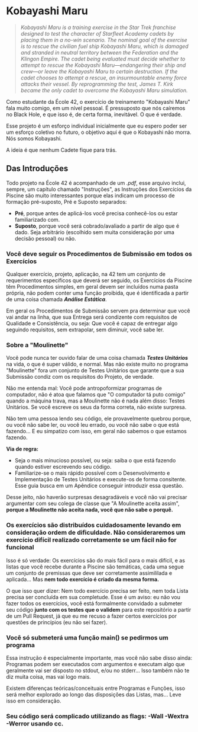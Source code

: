 # Kobayashi Maru
> *Kobayashi Maru is a training exercise in the Star Trek franchise designed to test the character of Starfleet Academy cadets by placing them in a no-win scenario. 
> The nominal goal of the exercise is to rescue the civilian fuel ship Kobayashi Maru, which is damaged and stranded in neutral territory between the Federation and the Klingon Empire. The cadet being evaluated must decide whether to attempt to rescue the Kobayashi Maru—endangering their ship and crew—or leave the Kobayashi Maru to certain destruction.
> If the cadet chooses to attempt a rescue, an insurmountable enemy force attacks their vessel. By reprogramming the test, James T. Kirk became the only cadet to overcome the Kobayashi Maru simulation.*

Como estudante da École 42, o exercício de treinamento "Kobayashi Maru" fala muito comigo, em um nível pessoal. É pressuposto que nós caíremos no Black Hole, e que isso é, de certa forma, inevitável. O que é verdade.

Esse projeto é um esforço individual inicialmente que eu espero poder ser um esforço coletivo no futuro, o objetivo aqui é que o Kobayashi não morra. Nós somos Kobayashi.

A ideia é que nenhum Cadete fique para trás.

## Das Introduções

Todo projeto na École 42 é acompanhado de um *.pdf*, esse arquivo inclui, sempre, um capítulo chamado "Instruções", as Instruções dos Exercícios da Piscine são muito interessantes porque elas indicam um processo de formação pré-suposto, Pré e Suposto separados:

- **Pré**, porque antes de aplicá-los você precisa conhecê-los ou estar familiarizado com.
- **Suposto**, porque você será cobrado/avaliado a partir de algo que é dado. Seja arbitrário (escolhido sem muita consideração por uma decisão pessoal) ou não.

### Você deve seguir os Procedimentos de Submissão em todos os Exercícios

Qualquer exercício, projeto, aplicação, na 42 tem um conjunto de requerimentos específicos que deverá ser seguido, os Exercícios da Piscine têm Procedimentos simples, em geral devem ser incluídos numa pasta própria, não podem conter uma função proibida, que é identificada a partir de uma coisa chamada _**Análise Estática**_.

Em geral os Procedimentos de Submissão servem pra determinar que você vai andar na linha, que sua Entrega será condizente com requisitos de Qualidade e Consistência, ou seja: Que você é capaz de entregar algo seguindo requisitos, sem extrapolar, sem diminuir, você sabe ler.

### Sobre a "Moulinette"

Você pode nunca ter ouvido falar de uma coisa chamada _**Testes Unitários**_ na vida, o que é super válido, e normal. Mas não existe muito no programa "Moulinette" fora um conjunto de Testes Unitários que garante que a sua Submissão condiz com os requisitos do Projeto, de verdade.

Não me entenda mal: Você pode antropoformizar programas de computador, não é atoa que falamos que "O computador tá puto comigo" quando a máquina trava, mas a Moulinette não é nada além disso: Testes Unitários. Se você escreve os seus da forma correta, não existe surpresa.

Não tem uma pessoa lendo seu código, ele provavelmente quebrou porque, ou você não sabe ler, ou você leu errado, ou você não sabe o que está fazendo... E eu simpatizo com isso, em geral não sabemos o que estamos fazendo.

**Via de regra:**

- Seja o mais minucioso possível, ou seja: saiba o que está fazendo quando estiver escrevendo seu código.
- Familiarize-se o mais rápido possível com o Desenvolvimento e Implementação de Testes Unitários e execute-os de forma consitente. Esse guia busca em um Apêndice conseguir introduzir essa questão.

Desse jeito, não haverão surpresas desagradáveis e você não vai precisar argumentar com seu colega de classe que "A Moulinette aceita assim", **porque a Moulinette não aceita nada, você que não sabe o porquê.**

### Os exercícios são distribuídos cuidadosamente levando em consideração ordem de dificuldade. Não consideraremos um exercício difícil realizado corretamente se um fácil não for funcional

Isso é só verdade: Os exercícios são do mais fácil para o mais difícil, e as listas que você recebe durante a Piscine são temáticas, cada uma segue um conjunto de premissas que deve ser corretamente assimililada e aplicada... Mas **nem todo exercício é criado da mesma forma.**

O que isso quer dizer: Nem todo exercício precisa ser feito, nem toda Lista precisa ser concluída em sua completude. Esse é um aviso: eu não vou fazer todos os exercícios, você está formalmente convidado a submeter seu código **junto com os testes que o validem** para este repositório a partir de um Pull Request, já que eu me recuso a fazer certos exercícios por questões de princípios (eu não sei fazer).

### Você só submeterá uma função main() se pedirmos um programa

Essa instrução é especialmente importante, mas você não sabe disso ainda: Programas podem ser executados com argumentos e executam algo que geralmente vai ser disposto no stdout, e/ou no stderr... Isso também não te diz muita coisa, mas vai logo mais.

Existem diferenças teóricas/conceituais entre Programas e Funções, isso será melhor explorado ao longo das disposições das Listas, mas... Leve isso em consideração.

### Seu código será complicado utilizando as flags: -Wall -Wextra -Werror usando cc.

